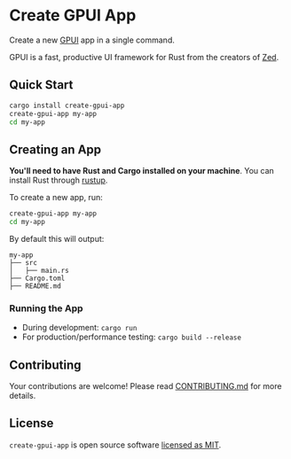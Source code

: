 # Create GPUI App

Create a new [GPUI](https://www.gpui.rs/) app in a single command.

GPUI is a fast, productive UI framework for Rust from the creators of [Zed](https://zed.dev/).

## Quick Start

```sh
cargo install create-gpui-app
create-gpui-app my-app
cd my-app
```

## Creating an App

**You'll need to have Rust and Cargo installed on your machine**. You can install Rust through [rustup](https://rustup.rs/).

To create a new app, run:

```sh
create-gpui-app my-app
cd my-app
```

By default this will output:

```
my-app
├── src
│   ├── main.rs
├── Cargo.toml
├── README.md
```

### Running the App

- During development: `cargo run`
- For production/performance testing: `cargo build --release`

## Contributing

Your contributions are welcome! Please read [CONTRIBUTING.md](CONTRIBUTING.md) for more details.

## License

`create-gpui-app` is open source software [licensed as MIT](LICENSE).
